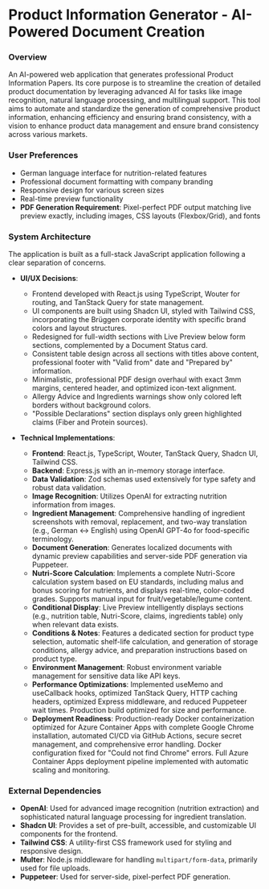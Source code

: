 # Product Information Generator - AI-Powered Document Creation

### Overview
An AI-powered web application that generates professional Product Information Papers. Its core purpose is to streamline the creation of detailed product documentation by leveraging advanced AI for tasks like image recognition, natural language processing, and multilingual support. This tool aims to automate and standardize the generation of comprehensive product information, enhancing efficiency and ensuring brand consistency, with a vision to enhance product data management and ensure brand consistency across various markets.

### User Preferences
- German language interface for nutrition-related features
- Professional document formatting with company branding
- Responsive design for various screen sizes
- Real-time preview functionality
- **PDF Generation Requirement**: Pixel-perfect PDF output matching live preview exactly, including images, CSS layouts (Flexbox/Grid), and fonts

### System Architecture
The application is built as a full-stack JavaScript application following a clear separation of concerns.

- **UI/UX Decisions**:
    - Frontend developed with React.js using TypeScript, Wouter for routing, and TanStack Query for state management.
    - UI components are built using Shadcn UI, styled with Tailwind CSS, incorporating the Brüggen corporate identity with specific brand colors and layout structures.
    - Redesigned for full-width sections with Live Preview below form sections, complemented by a Document Status card.
    - Consistent table design across all sections with titles above content, professional footer with "Valid from" date and "Prepared by" information.
    - Minimalistic, professional PDF design overhaul with exact 3mm margins, centered header, and optimized icon-text alignment.
    - Allergy Advice and Ingredients warnings show only colored left borders without background colors.
    - "Possible Declarations" section displays only green highlighted claims (Fiber and Protein sources).

- **Technical Implementations**:
    - **Frontend**: React.js, TypeScript, Wouter, TanStack Query, Shadcn UI, Tailwind CSS.
    - **Backend**: Express.js with an in-memory storage interface.
    - **Data Validation**: Zod schemas used extensively for type safety and robust data validation.
    - **Image Recognition**: Utilizes OpenAI for extracting nutrition information from images.
    - **Ingredient Management**: Comprehensive handling of ingredient screenshots with removal, replacement, and two-way translation (e.g., German ↔ English) using OpenAI GPT-4o for food-specific terminology.
    - **Document Generation**: Generates localized documents with dynamic preview capabilities and server-side PDF generation via Puppeteer.
    - **Nutri-Score Calculation**: Implements a complete Nutri-Score calculation system based on EU standards, including malus and bonus scoring for nutrients, and displays real-time, color-coded grades. Supports manual input for fruit/vegetable/legume content.
    - **Conditional Display**: Live Preview intelligently displays sections (e.g., nutrition table, Nutri-Score, claims, ingredients table) only when relevant data exists.
    - **Conditions & Notes**: Features a dedicated section for product type selection, automatic shelf-life calculation, and generation of storage conditions, allergy advice, and preparation instructions based on product type.
    - **Environment Management**: Robust environment variable management for sensitive data like API keys.
    - **Performance Optimizations**: Implemented useMemo and useCallback hooks, optimized TanStack Query, HTTP caching headers, optimized Express middleware, and reduced Puppeteer wait times. Production build optimized for size and performance.
    - **Deployment Readiness**: Production-ready Docker containerization optimized for Azure Container Apps with complete Google Chrome installation, automated CI/CD via GitHub Actions, secure secret management, and comprehensive error handling. Docker configuration fixed for "Could not find Chrome" errors. Full Azure Container Apps deployment pipeline implemented with automatic scaling and monitoring.

### External Dependencies
- **OpenAI**: Used for advanced image recognition (nutrition extraction) and sophisticated natural language processing for ingredient translation.
- **Shadcn UI**: Provides a set of pre-built, accessible, and customizable UI components for the frontend.
- **Tailwind CSS**: A utility-first CSS framework used for styling and responsive design.
- **Multer**: Node.js middleware for handling `multipart/form-data`, primarily used for file uploads.
- **Puppeteer**: Used for server-side, pixel-perfect PDF generation.